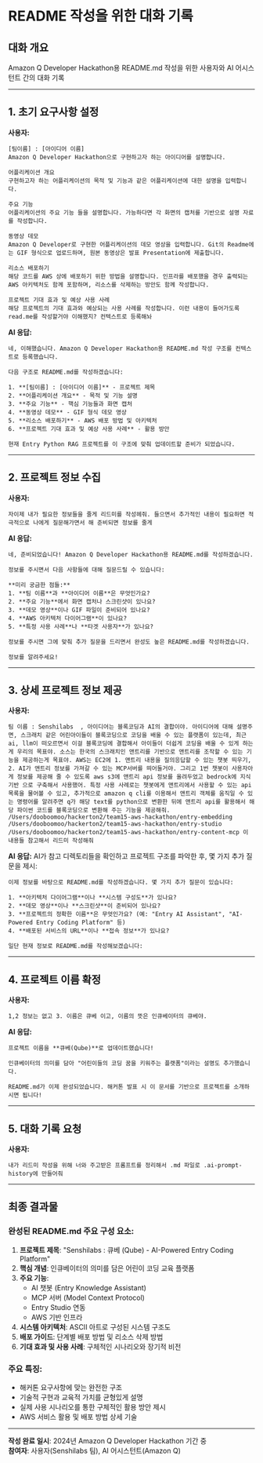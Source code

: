 # README 작성을 위한 대화 기록

## 대화 개요
Amazon Q Developer Hackathon용 README.md 작성을 위한 사용자와 AI 어시스턴트 간의 대화 기록

---

## 1. 초기 요구사항 설정

**사용자:**
```
[팀이름] : [아이디어 이름]
Amazon Q Developer Hackathon으로 구현하고자 하는 아이디어를 설명합니다.

어플리케이션 개요
구현하고자 하는 어플리케이션의 목적 및 기능과 같은 어플리케이션에 대한 설명을 입력합니다.

주요 기능
어플리케이션의 주요 기능 들을 설명합니다. 가능하다면 각 화면의 캡처를 기반으로 설명 자료를 작성합니다.

동영상 데모
Amazon Q Developer로 구현한 어플리케이션의 데모 영상을 입력합니다. Git의 Readme에는 GIF 형식으로 업로드하며, 원본 동영상은 발표 Presentation에 제출합니다.

리소스 배포하기
해당 코드를 AWS 상에 배포하기 위한 방법을 설명합니다. 인프라를 배포했을 경우 출력되는 AWS 아키텍처도 함께 포함하며, 리소스를 삭제하는 방안도 함께 작성합니다.

프로젝트 기대 효과 및 예상 사용 사례
해당 프로젝트의 기대 효과와 예상되는 사용 사례를 작성합니다. 이런 내용이 들어가도록 read.me를 작성할거야 이해했지? 컨텍스트로 등록해놔
```

**AI 응답:**
```
네, 이해했습니다. Amazon Q Developer Hackathon용 README.md 작성 구조를 컨텍스트로 등록했습니다.

다음 구조로 README.md를 작성하겠습니다:

1. **[팀이름] : [아이디어 이름]** - 프로젝트 제목
2. **어플리케이션 개요** - 목적 및 기능 설명
3. **주요 기능** - 핵심 기능들과 화면 캡처
4. **동영상 데모** - GIF 형식 데모 영상
5. **리소스 배포하기** - AWS 배포 방법 및 아키텍처
6. **프로젝트 기대 효과 및 예상 사용 사례** - 활용 방안

현재 Entry Python RAG 프로젝트를 이 구조에 맞춰 업데이트할 준비가 되었습니다.
```

---

## 2. 프로젝트 정보 수집

**사용자:**
```
자이제 내가 필요한 정보들을 줄게 리드미를 작성헤줘. 들으면서 추가적인 내용이 필요하면 적극적으로 나에게 질문해가면서 해 준비되면 정보를 줄게
```

**AI 응답:**
```
네, 준비되었습니다! Amazon Q Developer Hackathon용 README.md를 작성하겠습니다.

정보를 주시면서 다음 사항들에 대해 질문드릴 수 있습니다:

**미리 궁금한 점들:**
1. **팀 이름**과 **아이디어 이름**은 무엇인가요?
2. **주요 기능**에서 화면 캡처나 스크린샷이 있나요?
3. **데모 영상**이나 GIF 파일이 준비되어 있나요?
4. **AWS 아키텍처 다이어그램**이 있나요?
5. **특정 사용 사례**나 **타겟 사용자**가 있나요?

정보를 주시면 그에 맞춰 추가 질문을 드리면서 완성도 높은 README.md를 작성하겠습니다. 

정보를 알려주세요!
```

---

## 3. 상세 프로젝트 정보 제공

**사용자:**
```
팀 이름 : Senshilabs  , 아이디어는 블록코딩과 AI의 결합이야. 아이디어에 대해 설명주면, 스크래치 같은 어린아이들이 블록코딩으로 코딩을 배울 수 있는 플랫폼이 있는데, 최근 ai, llm이 떠오르면서 이걸 블록코딩에 결합해서 아이들이 더쉽게 코딩을 배울 수 있게 하는게 우리의 목표야. 소스는 한국의 스크래치인 앤트리를 기반으로 앤트리를 조작할 수 있는 기능을 제공하는게 목표야. AWS는 EC2에 1. 앤트리 내용을 질의응답할 수 있는 챗봇 띄우기, 2. AI가 앤트리 정보를 가져갈 수 있는 MCP서버를 띄어둘거야. 그리고 1번 챗봇이 사용자아게 정보를 제공해 줄 수 있도록 aws s3에 앤트리 api 정보를 올려두었고 bedrock에 지식기반 으로 구축해서 사용했어. 특정 사용 사례로는 챗봇에게 앤트리에서 사용할 수 있는 api목록을 물어볼 수 있고, 추가적으로 amazon q cli를 이용해서 앤트리 객체를 움직일 수 있는 명령어를 알려주면 q가 해당 text를 python으로 변환한 뒤에 앤트리 api를 활용해서 해당 파이썬 코드를 블록코딩으로 변환해 주는 기능을 제공해줘. /Users/dooboomoo/hackerton2/team15-aws-hackathon/entry-embedding /Users/dooboomoo/hackerton2/team15-aws-hackathon/entry-studio /Users/dooboomoo/hackerton2/team15-aws-hackathon/entry-content-mcp 이 내용들 참고해서 리드미 작성해줘
```

**AI 응답:**
AI가 참고 디렉토리들을 확인하고 프로젝트 구조를 파악한 후, 몇 가지 추가 질문을 제시:

```
이제 정보를 바탕으로 README.md를 작성하겠습니다. 몇 가지 추가 질문이 있습니다:

1. **아키텍처 다이어그램**이나 **시스템 구성도**가 있나요?
2. **데모 영상**이나 **스크린샷**이 준비되어 있나요?
3. **프로젝트의 정확한 이름**은 무엇인가요? (예: "Entry AI Assistant", "AI-Powered Entry Coding Platform" 등)
4. **배포된 서비스의 URL**이나 **접속 정보**가 있나요?

일단 현재 정보로 README.md를 작성해보겠습니다:
```

---

## 4. 프로젝트 이름 확정

**사용자:**
```
1,2 정보는 없고 3. 이름은 큐베 이고, 이름의 뜻은 인큐베이터의 큐베야.
```

**AI 응답:**
```
프로젝트 이름을 **큐베(Qube)**로 업데이트했습니다! 

인큐베이터의 의미를 담아 "어린이들의 코딩 꿈을 키워주는 플랫폼"이라는 설명도 추가했습니다. 

README.md가 이제 완성되었습니다. 해커톤 발표 시 이 문서를 기반으로 프로젝트를 소개하시면 됩니다!
```

---

## 5. 대화 기록 요청

**사용자:**
```
내가 리드미 작성을 위해 너와 주고받은 프롬프트를 정리해서 .md 파일로 .ai-prompt-history에 만들어줘
```

---

## 최종 결과물

### 완성된 README.md 주요 구성 요소:

1. **프로젝트 제목**: "Senshilabs : 큐베 (Qube) - AI-Powered Entry Coding Platform"
2. **핵심 개념**: 인큐베이터의 의미를 담은 어린이 코딩 교육 플랫폼
3. **주요 기능**:
   - AI 챗봇 (Entry Knowledge Assistant)
   - MCP 서버 (Model Context Protocol)
   - Entry Studio 연동
   - AWS 기반 인프라
4. **시스템 아키텍처**: ASCII 아트로 구성된 시스템 구조도
5. **배포 가이드**: 단계별 배포 방법 및 리소스 삭제 방법
6. **기대 효과 및 사용 사례**: 구체적인 시나리오와 장기적 비전

### 주요 특징:
- 해커톤 요구사항에 맞는 완전한 구조
- 기술적 구현과 교육적 가치를 균형있게 설명
- 실제 사용 시나리오를 통한 구체적인 활용 방안 제시
- AWS 서비스 활용 및 배포 방법 상세 기술

---

**작성 완료 일시**: 2024년 Amazon Q Developer Hackathon 기간 중  
**참여자**: 사용자(Senshilabs 팀), AI 어시스턴트(Amazon Q)